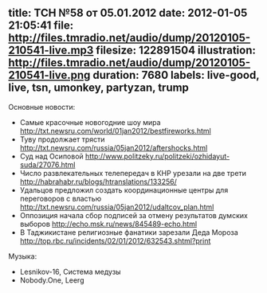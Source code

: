 title: ТСН №58 от 05.01.2012
date: 2012-01-05 21:05:41
file: http://files.tmradio.net/audio/dump/20120105-210541-live.mp3
filesize: 122891504
illustration: http://files.tmradio.net/audio/dump/20120105-210541-live.png
duration: 7680
labels: live-good, live, tsn, umonkey, partyzan, trump
---
Основные новости:

- Самые красочные новогодние шоу мира
  http://txt.newsru.com/world/01jan2012/bestfireworks.html
- Туву продолжает трясти
  http://txt.newsru.com/russia/05jan2012/aftershocks.html
- Суд над Осиповой
  http://www.politzeky.ru/politzeki/ozhidayut-suda/27076.html
- Число развлекательных телепередач в КНР урезали на две трети
  http://habrahabr.ru/blogs/htranslations/133256/
- Удальцов предложил создать координационные центры для переговоров с властью
  http://txt.newsru.com/russia/05jan2012/udaltcov_plan.html
- Оппозиция начала сбор подписей за отмену результатов думских выборов
  http://echo.msk.ru/news/845489-echo.html
- В Таджикистане религиозные фанатики зарезали Деда Мороза
  http://top.rbc.ru/incidents/02/01/2012/632543.shtml?print

Музыка:

- Lesnikov-16, Система медузы
- Nobody.One, Leerg
